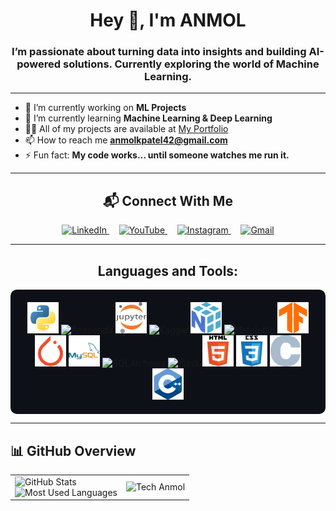 <h1 align="center">Hey 👋, I'm ANMOL</h1>
<h3 align="center">I’m passionate about turning data into insights and building AI-powered solutions. Currently exploring the world of Machine Learning.</h3>

---

- 🔭 I’m currently working on **ML Projects**  
- 🌱 I’m currently learning **Machine Learning & Deep Learning**  
- 👨‍💻 All of my projects are available at [My Portfolio](https://anmolpatel20.github.io/My_Portfolio/)  
- 📫 How to reach me **anmolkpatel42@gmail.com**  
- ⚡ Fun fact: **My code works… until someone watches me run it.**

---
<h2 align="center">📬 Connect With Me</h2>

<p align="center">
  <a href="https://www.linkedin.com/in/anmol-patel-a99362284/" target="_blank">
    <img src="https://cdn-icons-png.flaticon.com/512/174/174857.png" alt="LinkedIn" width="50" height="50"/>
  </a>
  &nbsp;&nbsp;&nbsp;
  <a href="https://www.youtube.com/@anmolpatel20" target="_blank">
    <img src="https://cdn-icons-png.flaticon.com/512/174/174883.png" alt="YouTube" width="50" height="50"/>
  </a>
  &nbsp;&nbsp;&nbsp;
  <a href="https://www.instagram.com/techanmol.py/" target="_blank">
    <img src="https://cdn-icons-png.flaticon.com/512/174/174855.png" alt="Instagram" width="50" height="50"/>
  </a>
  &nbsp;&nbsp;&nbsp;
  <a href="mailto:anmolkpatel42@gmail.com" target="_blank">
    <img src="https://cdn-icons-png.flaticon.com/512/732/732200.png" alt="Gmail" width="50" height="50"/>
  </a>
</p>

---

<h2 align="center">Languages and Tools:</h2>

<p align="center" style="background-color:#0d1117; padding: 20px; border-radius: 10px;">
  <img src="https://raw.githubusercontent.com/devicons/devicon/master/icons/python/python-original.svg" alt="Python" width="50" height="50"/>
  <img src="https://cdn.jsdelivr.net/gh/devicons/devicon/icons/anaconda/anaconda-original.svg" alt="Anaconda" width="50" height="50"/>
  <img src="https://raw.githubusercontent.com/devicons/devicon/master/icons/jupyter/jupyter-original-wordmark.svg" alt="Jupyter" width="50" height="50"/>
  <img src="https://upload.wikimedia.org/wikipedia/commons/7/7c/Kaggle_logo.png" alt="Kaggle" width="50" height="50"/>
  <img src="https://raw.githubusercontent.com/devicons/devicon/master/icons/numpy/numpy-original.svg" alt="NumPy" width="50" height="50"/>
  <img src="https://upload.wikimedia.org/wikipedia/commons/8/84/Matplotlib_icon.svg" alt="Matplotlib" width="50" height="50"/>
  <img src="https://raw.githubusercontent.com/devicons/devicon/master/icons/tensorflow/tensorflow-original.svg" alt="TensorFlow" width="50" height="50"/>
  <img src="https://raw.githubusercontent.com/devicons/devicon/master/icons/pytorch/pytorch-original.svg" alt="PyTorch" width="50" height="50"/>
  <img src="https://raw.githubusercontent.com/devicons/devicon/master/icons/mysql/mysql-original-wordmark.svg" alt="MySQL" width="50" height="50"/>
  <img src="https://upload.wikimedia.org/wikipedia/commons/d/d7/SQLAlchemy.svg" alt="SQLAlchemy" width="50" height="50"/>
  <img src="https://upload.wikimedia.org/wikipedia/commons/3/3c/Flask_logo.svg" alt="Flask" width="50" height="50"/>
  <img src="https://raw.githubusercontent.com/devicons/devicon/master/icons/html5/html5-original-wordmark.svg" alt="HTML5" width="50" height="50"/>
  <img src="https://raw.githubusercontent.com/devicons/devicon/master/icons/css3/css3-original-wordmark.svg" alt="CSS3" width="50" height="50"/>
  <img src="https://raw.githubusercontent.com/devicons/devicon/master/icons/c/c-original.svg" alt="C" width="50" height="50"/>
  <img src="https://raw.githubusercontent.com/devicons/devicon/master/icons/cplusplus/cplusplus-original.svg" alt="C++" width="50" height="50"/>
</p>

---


## 📊 GitHub Overview

<table>
  <tr>
    <!-- Left Column: Stats and Languages stacked -->
    <td>
      <img src="https://github-profile-summary-cards.vercel.app/api/cards/stats?username=AnmolPatel20&theme=github_dark" alt="GitHub Stats" width="400">
      <br>
      <img src="https://github-readme-stats.vercel.app/api/top-langs/?username=AnmolPatel20&layout=compact&theme=github_dark" alt="Most Used Languages" width="400">
    </td>
    <!-- Right Column: GIF -->
    <td>
      <img src="https://raw.githubusercontent.com/AnmolPatel20/My_Portfolio/main/Code_Scrolling_Screen_GIF%20%28online-video-cutter.com%29.gif" alt="Tech Anmol" width="400">
    </td>
  </tr>
</table>

